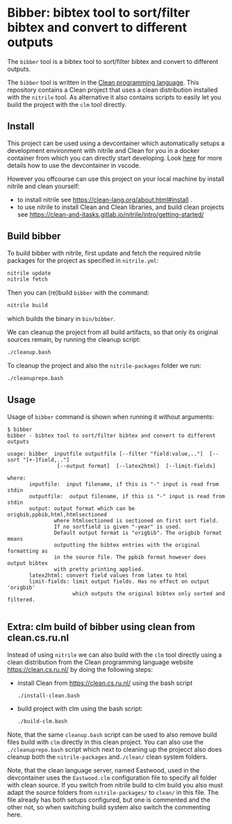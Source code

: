 # Bibber: bibtex tool to sort/filter bibtex and convert to different outputs

The `bibber` tool is a bibtex tool to sort/filter bibtex and convert to different
outputs.

The `bibber` tool is written in the
[Clean programming language](http://clean.cs.ru.nl/). This repository contains a
Clean project that uses a clean distribution installed with the `nitrile` tool. As alternative it also contains scripts to easily let you build the project with the `clm` tool directly.

## Install

This project can be used using a devcontainer which automatically setups a
development environment with nitrile and Clean for you in a docker container from
which you can directly start developing. Look
[here](https://https://github.com/harcokuppens/clean-nitrile-helloworld) for more
details how to use the devcontainer in vscode.

However you offcourse can use this project on your local machine by install nitrile
and clean yourself:

- to install nitrile see https://clean-lang.org/about.html#install .
- to use nitrile to install Clean and Clean libraries, and build clean projects see
  https://clean-and-itasks.gitlab.io/nitrile/intro/getting-started/

## Build bibber

To build bibber with nitrile, first update and fetch the required nitrile packages for the project as specified in `nitrile.yml`:

```sh
nitrile update
nitrile fetch
```

Then you can (re)build `bibber` with the command:

```sh
nitrile build
```

which builds the binary in `bin/bibber`.

We can cleanup the project from all build artifacts, so that only its original sources remain, by running the cleanup script:

```sh
./cleanup.bash
```

To cleanup the project and also the `nitrile-packages` folder we run:

```sh
./cleanuprepo.bash
```

## Usage

Usage of `bibber` command is shown when running it without arguments:

```
$ bibber
bibber - bibtex tool to sort/filter bibtex and convert to different outputs

usage: bibber  inputfile outputfile [--filter "field:value,.."]  [--sort "[+-]field,.."]
                [--output format]  [--latex2html]  [--limit-fields]

where:
       inputfile:  input filename, if this is "-" input is read from stdin
       outputfile:  output filename, if this is "-" input is read from stdin
       output: output format which can be origbib,ppbib,html,htmlsectioned
               where htmlsectioned is sectioned on first sort field.
               If no sortfield is given "-year" is used.
               Default output format is "origbib". The origbib format means
               outputting the bibtex entries with the original formatting as
               in the source file. The ppbib format however does output bibtex
               with pretty printing applied.
       latex2html: convert field values from latex to html
       limit-fields: limit output fields. Has no effect on output 'origbib'
                     which outputs the original bibtex only sorted and filtered.


```


## Extra: clm build of bibber using clean from clean.cs.ru.nl

Instead of using `nitrile` we can also build with the `clm` tool directly using a clean distribution from the Clean programming language website https://clean.cs.ru.nl/ by doing the following steps:

- install Clean from https://clean.cs.ru.nl/ using the bash script

  ```sh 
  ./install-clean.bash
  ```

- build project with clm using the bash script: 

  ```sh 
  ./build-clm.bash
  ```

Note, that the same `cleanup.bash` script can be used to also remove build files build with `clm` directly in this clean project.  You can also use the `./cleanuprepo.bash` script which next to cleaning up the projecct also does cleanup both the `nitrile-packages` and`./clean/` clean system folders.

Note, that the clean language server, named Eastwood, used in the devcontainer uses the `Eastwood.clm`  configuration file to specify 
all folder with clean source. If you switch from nitrile build to clm build you also must adapt the source folders from `nitrile-packages/` to `clean/`  in this file. The file already has both setups configured, but one is commented and the other not, so  when switching build system also switch the commenting here.